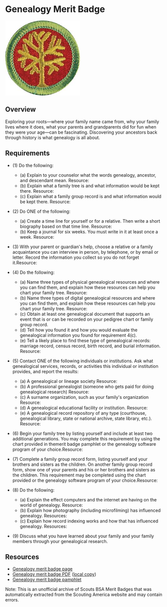 

# Genealogy Merit Badge

![Genealogy Merit Badge](images/genealogy-merit-badge.jpg)

## Overview



Exploring your roots—where your family name came from, why your family lives where it does, what your parents and grandparents did for fun when they were your age—can be fascinating. Discovering your ancestors back through history is what genealogy is all about.

## Requirements

* (1) Do the following:
    * (a) Explain to your counselor what the words genealogy, ancestor, and descendant mean. Resource:
    * (b) Explain what a family tree is and what information would be kept there. Resource:
    * (c) Explain what a family group record is and what information would be kept there. Resource:


* (2) Do ONE of the following:
    * (a) Create a time line for yourself or for a relative. Then write a short biography based on that time line. Resource:
    * (b) Keep a journal for six weeks. You must write in it at least once a week. Resource:


* (3) With your parent or guardian's help, choose a relative or a family acquaintance you can interview in person, by telephone, or by email or letter. Record the information you collect so you do not forget it.Resource:
* (4) Do the following:
    * (a) Name three types of physical genealogical resources and where you can find them, and explain how these resources can help you chart your family tree. Resource:
    * (b) Name three types of digital genealogical resources and where you can find them, and explain how these resources can help you chart your family tree. Resource:
    * (c) Obtain at least one genealogical document that supports an event that is or can be recorded on your pedigree chart or family group record.
    * (d) Tell how you found it and how you would evaluate the genealogical information you found for requirement 4(c).
    * (e) Tell a likely place to find these type of genealogical records: marriage record, census record, birth record, and burial information. Resource:


* (5) Contact ONE of the following individuals or institutions. Ask what genealogical services, records, or activities this individual or institution provides, and report the results:
    * (a) A genealogical or lineage society Resource:
    * (b) A professional genealogist (someone who gets paid for doing genealogical research) Resource:
    * (c) A surname organization, such as your family's organization Resource:
    * (d) A genealogical educational facility or institution. Resource:
    * (e) A genealogical record repository of any type (courthouse, genealogical library, state or national archive, state library, etc.). Resource:


* (6) Begin your family tree by listing yourself and include at least two additional generations. You may complete this requirement by using the chart provided in themerit badge pamphlet or the genealogy software program of your choice.Resource:
* (7) Complete a family group record form, listing yourself and your brothers and sisters as the children. On another family group record form, show one of your parents and his or her brothers and sisters as the children. This requirement may be completed using the chart provided or the genealogy software program of your choice.Resource:
* (8) Do the following:
    * (a) Explain the effect computers and the internet are having on the world of genealogy. Resource:
    * (b) Explain how photography (including microfilming) has influenced genealogy. Resources:
    * (c) Explain how record indexing works and how that has influenced genealogy. Resources:


* (9) Discuss what you have learned about your family and your family members through your genealogical research.


## Resources

- [Genealogy merit badge page](https://www.scouting.org/merit-badges/genealogy/)
- [Genealogy merit badge PDF](https://filestore.scouting.org/filestore/Merit_Badge_ReqandRes/Pamphlets/Genealogy_2024.pdf) ([local copy](files/genealogy-merit-badge.pdf))
- [Genealogy merit badge pamphlet](https://www.scoutshop.org/scouts-bsa-genealogy-merit-badge-pamphlet-660396.html)

Note: This is an unofficial archive of Scouts BSA Merit Badges that was automatically extracted from the Scouting America website and may contain errors.